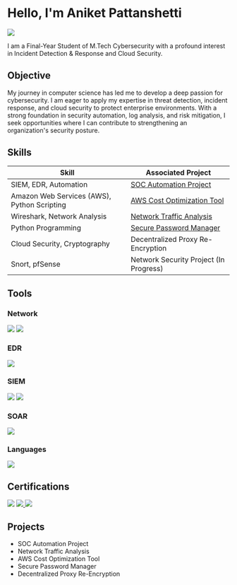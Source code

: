 # Hello, I'm Aniket Pattanshetti
<a href="https://linkedin.com/in/aniket-pattanshetti"><img src="https://img.shields.io/badge/-LinkedIn-0072b1?&style=for-the-badge&logo=linkedin&logoColor=white" /></a>


I am a Final-Year Student of M.Tech Cybersecurity with a profound interest in Incident Detection & Response and Cloud Security. 

## Objective

My journey in computer science has led me to develop a deep passion for cybersecurity. I am eager to apply my expertise in threat detection, incident response, and cloud security to protect enterprise environments. With a strong foundation in security automation, log analysis, and risk mitigation, I seek opportunities where I can contribute to strengthening an organization's security posture.

## Skills

| Skill                                         | Associated Project         |
|-----------------------------------------------|----------------------------|
| SIEM, EDR, Automation                         | <a href="https://github.com/Aniket060/SOC-Automation-Project/tree/main">SOC Automation Project</a>|
| Amazon Web Services (AWS), Python Scripting   | <a href="https://github.com/Aniket060/Cost-Optimized-AWS-Snapshot-Management">AWS Cost Optimization Tool</a>|
| Wireshark, Network Analysis                   | <a href="https://github.com/Aniket060/Network-Traffic-Analysis">Network Traffic Analysis</a>|
| Python Programming                            | <a href="https://github.com/Aniket060/SecurePasswordManager">Secure Password Manager</a>|
| Cloud Security, Cryptography                  |Decentralized Proxy Re-Encryption|
| Snort, pfSense                                |Network Security Project (In Progress)|

## Tools

### Network
<div>
    <img src="https://img.shields.io/badge/-Wireshark-1679A7?&style=for-the-badge&logo=Wireshark&logoColor=white" />
    <img src="https://img.shields.io/badge/-Nmap-4682B4?&style=for-the-badge&logo=nmap&logoColor=white" />
</div>

### EDR
<div>
    <img src="https://img.shields.io/badge/-Microsoft_Defender_for_Endpoint-00A4EF?&style=for-the-badge&logo=Microsoft&logoColor=white" />
</div>

### SIEM
<div>
    <img src="https://img.shields.io/badge/-Wazuh-800000?&style=for-the-badge&logo=wazuh&logoColor=white" />
    <img src="https://img.shields.io/badge/-Splunk-000000?&style=for-the-badge&logo=Splunk&logoColor=white" />
</div>

### SOAR
<div>
    <img src="https://img.shields.io/badge/-Shuffle-FF4500?&style=for-the-badge&logo=shuffle&logoColor=white" />
</div>

### Languages
<div>
    <img src="https://img.shields.io/badge/-Python-3776AB?&style=for-the-badge&logo=python&logoColor=white" />
</div>

## Certifications
<div>
<a href="https://www.credly.com/badges/dc14104d-1527-4708-ae8e-4285fe3aff70/public_url">
<img src="https://img.shields.io/badge/-AWS_Solutions_Architect_Associate-FF9900?&style=for-the-badge&logo=Amazon-AWS&logoColor=white" /></a>
<a href="https://drive.google.com/file/d/1pRP5wnU_JUQKfattD8W2VQ4hq5DkIqjk/view?usp=sharing">
<img src="https://img.shields.io/badge/-Certified_Ethical_Hacker_(CEH)_v12-FF0000?&style=for-the-badge&logo=EC-Council&logoColor=white" />
</a>
<a href="https://www.udemy.com/certificate/UC-7704dd7e-6c77-4a45-8e6a-e5fc9ae91a8a/">
<img src="https://img.shields.io/badge/-CCNA_Training-005F9E?&style=for-the-badge&logo=Cisco&logoColor=white" />
</a>
</div>

## Projects
- SOC Automation Project
- Network Traffic Analysis
- AWS Cost Optimization Tool
- Secure Password Manager
- Decentralized Proxy Re-Encryption
